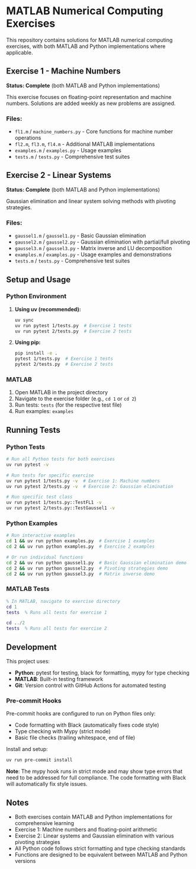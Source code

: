 # MATLAB Numerical Computing Exercises

This repository contains solutions for MATLAB numerical computing exercises, with both MATLAB and Python implementations where applicable.

## Exercise 1 - Machine Numbers

**Status: Complete** (both MATLAB and Python implementations)

This exercise focuses on floating-point representation and machine numbers. Solutions are added weekly as new problems are assigned.

### Files:
- `fl1.m` / `machine_numbers.py` - Core functions for machine number operations
- `fl2.m`, `fl3.m`, `fl4.m` - Additional MATLAB implementations
- `examples.m` / `examples.py` - Usage examples
- `tests.m` / `tests.py` - Comprehensive test suites

## Exercise 2 - Linear Systems

**Status: Complete** (both MATLAB and Python implementations)

Gaussian elimination and linear system solving methods with pivoting strategies.

### Files:
- `gaussel1.m` / `gaussel1.py` - Basic Gaussian elimination
- `gaussel2.m` / `gaussel2.py` - Gaussian elimination with partial/full pivoting
- `gaussel3.m` / `gaussel3.py` - Matrix inverse and LU decomposition
- `examples.m` / `examples.py` - Usage examples and demonstrations
- `tests.m` / `tests.py` - Comprehensive test suites

## Setup and Usage

### Python Environment

1. **Using uv (recommended):**
   ```bash
   uv sync
   uv run pytest 1/tests.py  # Exercise 1 tests
   uv run pytest 2/tests.py  # Exercise 2 tests
   ```

2. **Using pip:**
   ```bash
   pip install -e .
   pytest 1/tests.py  # Exercise 1 tests
   pytest 2/tests.py  # Exercise 2 tests
   ```

### MATLAB

1. Open MATLAB in the project directory
2. Navigate to the exercise folder (e.g., `cd 1` or `cd 2`)
3. Run tests: `tests` (for the respective test file)
4. Run examples: `examples`

## Running Tests

### Python Tests
```bash
# Run all Python tests for both exercises
uv run pytest -v

# Run tests for specific exercise
uv run pytest 1/tests.py -v  # Exercise 1: Machine numbers
uv run pytest 2/tests.py -v  # Exercise 2: Gaussian elimination

# Run specific test class
uv run pytest 1/tests.py::TestFL1 -v
uv run pytest 2/tests.py::TestGaussel1 -v
```

### Python Examples
```bash
# Run interactive examples
cd 1 && uv run python examples.py  # Exercise 1 examples
cd 2 && uv run python examples.py  # Exercise 2 examples

# Or run individual functions
cd 2 && uv run python gaussel1.py  # Basic Gaussian elimination demo
cd 2 && uv run python gaussel2.py  # Pivoting strategies demo
cd 2 && uv run python gaussel3.py  # Matrix inverse demo
```

### MATLAB Tests
```matlab
% In MATLAB, navigate to exercise directory
cd 1
tests  % Runs all tests for exercise 1

cd ../2
tests  % Runs all tests for exercise 2
```

## Development

This project uses:
- **Python**: pytest for testing, black for formatting, mypy for type checking
- **MATLAB**: Built-in testing framework
- **Git**: Version control with GitHub Actions for automated testing

### Pre-commit Hooks

Pre-commit hooks are configured to run on Python files only:
- Code formatting with Black (automatically fixes code style)
- Type checking with Mypy (strict mode)
- Basic file checks (trailing whitespace, end of file)

Install and setup:
```bash
uv run pre-commit install
```

**Note**: The mypy hook runs in strict mode and may show type errors that need to be addressed for full compliance. The code formatting with Black will automatically fix style issues.

## Notes

- Both exercises contain MATLAB and Python implementations for comprehensive learning
- Exercise 1: Machine numbers and floating-point arithmetic
- Exercise 2: Linear systems and Gaussian elimination with various pivoting strategies
- All Python code follows strict formatting and type checking standards
- Functions are designed to be equivalent between MATLAB and Python versions